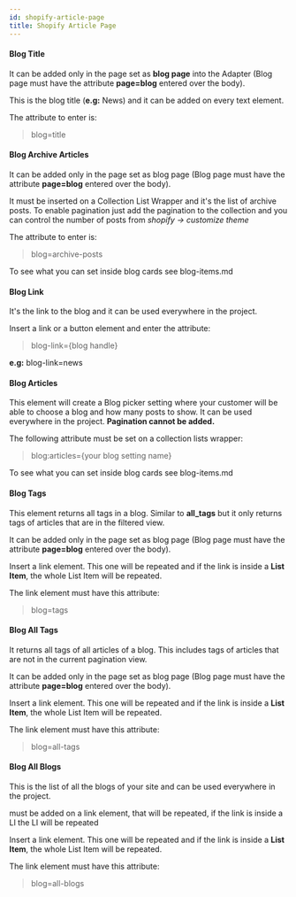 ```yaml
---
id: shopify-article-page
title: Shopify Article Page
---
```


#### Blog Title

It can be added only in the page set as **blog page** into the Adapter (Blog page must have the attribute **page=blog** entered over the body).

This is the blog title (**e.g:** News) and it can be added on every text element.

The attribute to enter is:

> blog=title


#### Blog Archive Articles

It can be added only in the page set as blog page (Blog page must have the attribute **page=blog** entered over the body).

It must be inserted on a Collection List Wrapper and it's the list of archive posts. To enable pagination just add the pagination to the collection and you can control the number of posts from *shopify -> customize theme*

The attribute to enter is:

> blog=archive-posts

To see what you can set inside blog cards see blog-items.md


#### Blog Link

It's the link to the blog and it can be used everywhere in the project.

Insert a link or a button element and enter the attribute:

> blog-link={blog handle}

**e.g:** blog-link=news


#### Blog Articles

This element will create a Blog picker setting where your customer will be able to choose a blog and how many posts to show.
It can be used everywhere in the project. **Pagination cannot be added.**

The following attribute must be set on a collection lists wrapper:

> blog:articles={your blog setting name}

To see what you can set inside blog cards see blog-items.md


#### Blog Tags

This element returns all tags in a blog. Similar to **all_tags** but it only returns tags of articles that are in the filtered view.

It can be added only in the page set as blog page (Blog page must have the attribute **page=blog** entered over the body).

Insert a link element. This one will be repeated and if the link is inside a **List Item**, the whole List Item will be repeated.

The link element must have this attribute: 

> blog=tags


#### Blog All Tags

It returns all tags of all articles of a blog. This includes tags of articles that are not in the current pagination view.

It can be added only in the page set as blog page (Blog page must have the attribute **page=blog** entered over the body).

Insert a link element. This one will be repeated and if the link is inside a **List Item**, the whole List Item will be repeated.

The link element must have this attribute: 

> blog=all-tags


#### Blog All Blogs

This is the list of all the blogs of your site and can be used everywhere in the project.

must be added on a link element, that will be repeated, if the link is inside a LI the LI will be repeated

Insert a link element. This one will be repeated and if the link is inside a **List Item**, the whole List Item will be repeated.

The link element must have this attribute: 

> blog=all-blogs
